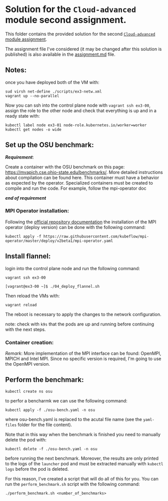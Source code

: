 # Solution for the `Cloud-advanced` module second assignment.

This folder contains the provided solution for the second [`Cloud-advanced` module assignment](https://github.com/Foundations-of-HPC/Cloud-advanced-2023/blob/main/Assignments/Exercise.md). 

The assignment file I've considered (it may be changed after this solution is published) is also available in the [assignment.md](./assignment.md) file. 



## Notes: 

once you have deployed both of the VM with:

```
sud virsh net-define ./scripts/ex3-netw.xml
vagrant up --no-parallel
```

Now you can ssh into the control plane node  with `vagrant ssh ex3-00`, assign the role to the other node and check that everything is up and in a ready  state with:
```
kubectl label node ex3-01 node-role.kubernetes.io/worker=worker
kubectl get nodes -o wide
```

## Set up the OSU benchmark:

***Requirement***:

Create a container with the OSU benchmark on this page: https://mvapich.cse.ohio-state.edu/benchmarks/. More detailed instructions about compilation can be found here. This container must have a behavior as expected by the operator. Specialized containers must be created to compile and run the code. For example, follow the mpi-operator doc

***end of requirement***





### MPI Operator installation:

Following the [official repository documentation](https://github.com/kubeflow/mpi-operator) the installation of the MPI operator (deploy version) can be done with the following command:

```
kubectl apply -f https://raw.githubusercontent.com/kubeflow/mpi-operator/master/deploy/v2beta1/mpi-operator.yaml
```


## Install flannel:

login into the control plane node and run the following command:

```
vagrant ssh ex3-00

[vagrant@ex3-00 ~]$ ./04_deploy_flannel.sh
```

Then reload the VMs with:

```
vagrant reload
```

The reboot is necessary to apply the changes to the network configuration.


note: check with `k9s` that the pods are up and running before continuing with the next steps.



### Container creation:

*Remark*: More implementation of the MPI interface can be found: OpenMPI, MPICH and Intel MPI. Since no specific version is required, I'm going to use the OpenMPI version.


## Perform the benchmark:

```
kubectl create ns osu
```

to perfor a bencharmk we can use the following command:

```
kubectl apply -f ./osu-bench.yaml -n osu 
```

where osu-bench.yaml is replaced to the acutal file name (see the `yaml-files` folder for the file content).

Note that in this way when the benchmark is finished you need to manually delete the pod with:

```
kubectl delete -f ./osu-bench.yaml -n osu 
```

before running the next benchmark. Moreover, the results are only printed to the logs of the `launcher` pod and must be extracted manually with `kubectl logs` before the pod is deleted.

For this reason, I've created a script that will do all of this for you. You can run the `perform_benchmark.sh` script with the following command:

```
./perform_benchmark.sh <number_of_benchmarks>
```